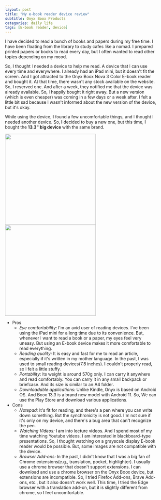 ```yaml
---
layout: post
title: "My e-book reader device review"
subtitle: Onyx Boox Products
categories: daily life
tags: [E-book reader, device]
---
```


I have decided to read a bunch of books and papers during my free time. I have been floating from the library to study cafes like a nomad. I prepared printed papers or books to read every day, but I often wanted to read other topics depending on my mood. 

So, I thought I needed a device to help me read. A device that I can use every time and everywhere. I already had an iPad mini, but it doesn't fit the screen. And I got attracted to the Onyx Boox Nova 3 Color E-book reader and bought it. At that time, there wasn't any stock available on the website. So, I reserved one. And after a week, they notified me that the device was already available. So, I happily bought it right away. But a new version (which is even cheaper) was coming in a few days or a week after. I felt a little bit sad because I wasn't informed about the new version of the device, but it's okay. 

While using the device, I found a few uncomfortable things, and I thought I needed another device. So, I decided to buy a new one, but this time, I bought the **13.3" big device** with the same brand.

<tr>
<td> <img src="/images/221001-ebook_reader/1.png" width="300"/> </td>
<td>  <img src="/images/221001-ebook_reader/2.png" width="300"/></td>
</tr>


* Pros
  * _Eye comfortability:_
I'm an avid user of reading devices. I've been using the iPad mini for a long time due to its convenience. But, whenever I want to read a book or a paper, my eyes feel very uneasy. But using an E-book device makes it more comfortable to read everything. 
  * _Reading quality:_
It is easy and fast for me to read an article, especially if it's written in my mother language. In the past, I was used to small reading devices(7.8 inches). I couldn't properly read, so I felt a little stuffy.
  * _Portability:_
Its weight is around 570g only. I can carry it anywhere and read comfortably. You can carry it in any small backpack or briefcase. And its size is similar to an A4 folder.
  * _Downloadable applications:_
Unlike Kindle, Onyx is based on Android OS. And Boox 13.3 is a brand new model with Android 11. So, We can use the Play Store and download various applications. 
* Cons
  * _Notepad:_
It's fit for reading, and there's a pen where you can write down something. But the synchronicity is not good. I'm not sure if it's only on my device, and there's a bug area that can't recognize the pen.
  * _Watching Videos:_
I am into lecture videos. And I spend most of my time watching Youtube videos. I am interested in blackboard-type presentations. So, I thought watching on a grayscale display E-book reader would be possible. But, some images are not compatible with the device.
  * _Browser Add-ons:_
In the past, I didn't know that I was a big fan of Chrome extensions(e.g., translation, pocket, highlighter). I usually use a chrome browser that doesn't support extensions. I can download and use a chrome browser on the Onyx Boox device, but extensions are incompatible. So, I tried Firefox Add-ons, Brave Add-ons, etc., but it also doesn't work well. This time, I tried the Edge browser with a translation add-on, but it is slightly different from chrome, so I feel uncomfortable.
